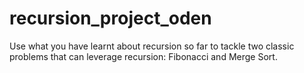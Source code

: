 # recursion_project_oden
Use what you have learnt about recursion so far to tackle two classic problems that can leverage recursion: Fibonacci and Merge Sort.

